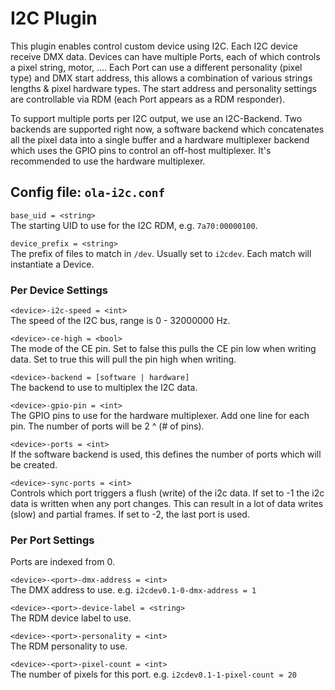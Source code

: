 I2C Plugin
==========

This plugin enables control custom device using I2C. Each I2C device
receive DMX data. Devices can have multiple Ports, each of
which controls a pixel string, motor, .... Each Port can use a different personality
(pixel type) and DMX start address, this allows a combination of various
strings lengths & pixel hardware types. The start address and personality
settings are controllable via RDM (each Port appears as a RDM responder).

To support multiple ports per I2C output, we use an I2C-Backend. Two
backends are supported right now, a software backend which concatenates all
the pixel data into a single buffer and a hardware multiplexer backend which
uses the GPIO pins to control an off-host multiplexer. It's recommended to
use the hardware multiplexer.


## Config file: `ola-i2c.conf`

`base_uid = <string>`  
The starting UID to use for the I2C RDM, e.g. `7a70:00000100`.

`device_prefix = <string>`  
The prefix of files to match in `/dev`. Usually set to `i2cdev`. Each match
will instantiate a Device.

### Per Device Settings

`<device>-i2c-speed = <int>`  
The speed of the I2C bus, range is 0 - 32000000 Hz.

`<device>-ce-high = <bool>`  
The mode of the CE pin. Set to false this pulls the CE pin low when writing
data. Set to true this will pull the pin high when writing.

`<device>-backend = [software | hardware]`  
The backend to use to multiplex the I2C data.

`<device>-gpio-pin = <int>`  
The GPIO pins to use for the hardware multiplexer. Add one line for each
pin. The number of ports will be 2 ^ (# of pins).

`<device>-ports = <int>`  
If the software backend is used, this defines the number of ports which will
be created.

`<device>-sync-ports = <int>`  
Controls which port triggers a flush (write) of the i2c data. If set to -1
the i2c data is written when any port changes. This can result in a lot of
data writes (slow) and partial frames. If set to -2, the last port is used.


### Per Port Settings

Ports are indexed from 0.

`<device>-<port>-dmx-address = <int>`  
The DMX address to use. e.g. `i2cdev0.1-0-dmx-address = 1`

`<device>-<port>-device-label = <string>`  
The RDM device label to use.

`<device>-<port>-personality = <int>`  
The RDM personality to use.

`<device>-<port>-pixel-count = <int>`  
The number of pixels for this port. e.g. `i2cdev0.1-1-pixel-count = 20`
